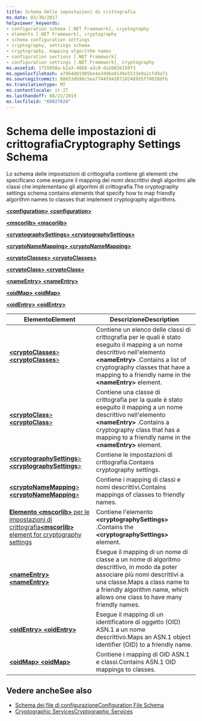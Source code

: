 ```yaml
---
title: Schema delle impostazioni di crittografia
ms.date: 03/30/2017
helpviewer_keywords:
- configuration schema [.NET Framework], cryptography
- elements [.NET Framework], cryptography
- schema configuration settings
- cryptography, settings schema
- cryptography, mapping algorithm names
- configuration sections [.NET Framework]
- configuration settings [.NET Framework], cryptography
ms.assetid: 1f55050a-b2a3-4868-a3c0-da20826150f3
ms.openlocfilehash: a7964d01905be4e3dd6e8149e5533e9a2cfd9a71
ms.sourcegitcommit: 68653db98c5ea7744fd438710248935f70020dfb
ms.translationtype: MT
ms.contentlocale: it-IT
ms.lasthandoff: 08/22/2019
ms.locfileid: "69927624"
---
```

# <a name="cryptography-settings-schema"></a><span data-ttu-id="7dc31-102">Schema delle impostazioni di crittografia</span><span class="sxs-lookup"><span data-stu-id="7dc31-102">Cryptography Settings Schema</span></span>
<span data-ttu-id="7dc31-103">Lo schema delle impostazioni di crittografia contiene gli elementi che specificano come eseguire il mapping dei nomi descrittivi degli algoritmi alle classi che implementano gli algoritmi di crittografia.</span><span class="sxs-lookup"><span data-stu-id="7dc31-103">The cryptography settings schema contains elements that specify how to map friendly algorithm names to classes that implement cryptography algorithms.</span></span>  
  
 [<span data-ttu-id="7dc31-104"> **\<configuration>** </span><span class="sxs-lookup"><span data-stu-id="7dc31-104">**\<configuration>**</span></span>](../configuration-element.md)  
  
 [<span data-ttu-id="7dc31-105"> **\<mscorlib>** </span><span class="sxs-lookup"><span data-stu-id="7dc31-105">**\<mscorlib>**</span></span>](mscorlib-element-for-cryptography-settings.md)  
  
 [<span data-ttu-id="7dc31-106"> **\<cryptographySettings>** </span><span class="sxs-lookup"><span data-stu-id="7dc31-106">**\<cryptographySettings>**</span></span>](cryptographysettings-element.md)  
  
 [<span data-ttu-id="7dc31-107"> **\<cryptoNameMapping>** </span><span class="sxs-lookup"><span data-stu-id="7dc31-107">**\<cryptoNameMapping>**</span></span>](cryptonamemapping-element.md)  
  
 [<span data-ttu-id="7dc31-108"> **\<cryptoClasses>** </span><span class="sxs-lookup"><span data-stu-id="7dc31-108">**\<cryptoClasses>**</span></span>](cryptoclasses-element.md)  
  
 [<span data-ttu-id="7dc31-109"> **\<cryptoClass>** </span><span class="sxs-lookup"><span data-stu-id="7dc31-109">**\<cryptoClass>**</span></span>](cryptoclass-element.md)  
  
 [<span data-ttu-id="7dc31-110"> **\<nameEntry>** </span><span class="sxs-lookup"><span data-stu-id="7dc31-110">**\<nameEntry>**</span></span>](nameentry-element.md)  
  
 [<span data-ttu-id="7dc31-111"> **\<oidMap>** </span><span class="sxs-lookup"><span data-stu-id="7dc31-111">**\<oidMap>**</span></span>](oidmap-element.md)  
  
 [<span data-ttu-id="7dc31-112"> **\<oidEntry>** </span><span class="sxs-lookup"><span data-stu-id="7dc31-112">**\<oidEntry>**</span></span>](oidentry-element.md)  
  
|<span data-ttu-id="7dc31-113">Elemento</span><span class="sxs-lookup"><span data-stu-id="7dc31-113">Element</span></span>|<span data-ttu-id="7dc31-114">Descrizione</span><span class="sxs-lookup"><span data-stu-id="7dc31-114">Description</span></span>|  
|-------------|-----------------|  
|[<span data-ttu-id="7dc31-115"> **\<cryptoClasses**></span><span class="sxs-lookup"><span data-stu-id="7dc31-115">**\<cryptoClasses**></span></span>](cryptoclasses-element.md)|<span data-ttu-id="7dc31-116">Contiene un elenco delle classi di crittografia per le quali è stato eseguito il mapping a un nome descrittivo nell'elemento **\<nameEntry>** .</span><span class="sxs-lookup"><span data-stu-id="7dc31-116">Contains a list of cryptography classes that have a mapping to a friendly name in the **\<nameEntry>** element.</span></span>|  
|[<span data-ttu-id="7dc31-117"> **\<cryptoClass**></span><span class="sxs-lookup"><span data-stu-id="7dc31-117">**\<cryptoClass**></span></span>](cryptoclass-element.md)|<span data-ttu-id="7dc31-118">Contiene una classe di crittografia per la quale è stato eseguito il mapping a un nome descrittivo nell'elemento **\<nameEntry>** .</span><span class="sxs-lookup"><span data-stu-id="7dc31-118">Contains a cryptography class that has a mapping to a friendly name in the **\<nameEntry>** element.</span></span>|  
|[<span data-ttu-id="7dc31-119"> **\<cryptographySettings**></span><span class="sxs-lookup"><span data-stu-id="7dc31-119">**\<cryptographySettings**></span></span>](cryptographysettings-element.md)|<span data-ttu-id="7dc31-120">Contiene le impostazioni di crittografia.</span><span class="sxs-lookup"><span data-stu-id="7dc31-120">Contains cryptography settings.</span></span>|  
|[<span data-ttu-id="7dc31-121"> **\<cryptoNameMapping**></span><span class="sxs-lookup"><span data-stu-id="7dc31-121">**\<cryptoNameMapping**></span></span>](cryptonamemapping-element.md)|<span data-ttu-id="7dc31-122">Contiene i mapping di classi e nomi descrittivi.</span><span class="sxs-lookup"><span data-stu-id="7dc31-122">Contains mappings of classes to friendly names.</span></span>|  
|[<span data-ttu-id="7dc31-123">**Elemento \<mscorlib>** per le impostazioni di crittografia</span><span class="sxs-lookup"><span data-stu-id="7dc31-123">**\<mscorlib>** element for cryptography settings</span></span>](mscorlib-element-for-cryptography-settings.md)|<span data-ttu-id="7dc31-124">Contiene l'elemento **\<cryptographySettings>** .</span><span class="sxs-lookup"><span data-stu-id="7dc31-124">Contains the **\<cryptographySettings>** element.</span></span>|  
|[<span data-ttu-id="7dc31-125"> **\<nameEntry>** </span><span class="sxs-lookup"><span data-stu-id="7dc31-125">**\<nameEntry>**</span></span>](nameentry-element.md)|<span data-ttu-id="7dc31-126">Esegue il mapping di un nome di classe a un nome di algoritmo descrittivo, in modo da poter associare più nomi descrittivi a una classe.</span><span class="sxs-lookup"><span data-stu-id="7dc31-126">Maps a class name to a friendly algorithm name, which allows one class to have many friendly names.</span></span>|  
|[<span data-ttu-id="7dc31-127"> **\<oidEntry>** </span><span class="sxs-lookup"><span data-stu-id="7dc31-127">**\<oidEntry>**</span></span>](oidentry-element.md)|<span data-ttu-id="7dc31-128">Esegue il mapping di un identificatore di oggetto (OID) ASN.1 a un nome descrittivo.</span><span class="sxs-lookup"><span data-stu-id="7dc31-128">Maps an ASN.1 object identifier (OID) to a friendly name.</span></span>|  
|[<span data-ttu-id="7dc31-129"> **\<oidMap>** </span><span class="sxs-lookup"><span data-stu-id="7dc31-129">**\<oidMap>**</span></span>](oidmap-element.md)|<span data-ttu-id="7dc31-130">Contiene i mapping di OID ASN.1 e classi.</span><span class="sxs-lookup"><span data-stu-id="7dc31-130">Contains ASN.1 OID mappings to classes.</span></span>|  
  
## <a name="see-also"></a><span data-ttu-id="7dc31-131">Vedere anche</span><span class="sxs-lookup"><span data-stu-id="7dc31-131">See also</span></span>

- [<span data-ttu-id="7dc31-132">Schema dei file di configurazione</span><span class="sxs-lookup"><span data-stu-id="7dc31-132">Configuration File Schema</span></span>](../index.md)
- [<span data-ttu-id="7dc31-133">Cryptographic Services</span><span class="sxs-lookup"><span data-stu-id="7dc31-133">Cryptographic Services</span></span>](../../../../standard/security/cryptographic-services.md)
